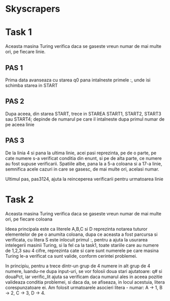 # Skyscrapers

# Task 1
Aceasta masina Turing verifica daca se gaseste vreun numar de mai multe ori, pe fiecare linie. 

## PAS 1
Prima data avanseaza cu starea q0 pana intalneste primele :, unde isi schimba starea in START

## PAS 2
Dupa aceea, din starea START, trece in STAREA START1, START2, START3 sau START4; depinde de numarul pe care il intalneste dupa primul numar de pe aceea linie

## PAS 3
De la linia 4 si pana la ultima linie, acei pasi reprezinta, pe de o parte, pe cate numere s-a verificat conditia din enunt, si pe de alta parte, ce numere au fost supuse verificarii. Spatiile albe, pana la a 5-a coloana si a 17-a linie, semnifica acele cazuri in care se gasesc, de mai multe ori, acelasi numar. 

Ultimul pas, pas3124, ajuta la reinceperea verificarii pentru urmatoarea linie 

# Task 2
Aceasta masina Turing verifica daca se gaseste vreun numar de mai multe ori, pe fiecare coloana

Ideea principala este ca literele A,B,C si D reprezinta notarea tuturor elementelor de pe o anumita coloana, dupa ce aceasta a fost parcursa si verificata, cu litera S este inlocuit primul :, pentru a ajuta la usurarea intelegerii masinii Turing, si la fel ca la task1, toate stariile care au numere de 1,2,3 sau 4 cifre, reprezinta cate si care sunt numerele pe care masina Turing le-a verificat ca sunt valide, conform cerintei problemei. 

In principiu, pentru a trece dintr-un grup de 4 numere in alt grup de 4 numere, luandu-ne dupa input-uri, se vor folosii doua stari ajutatoare: q# si douaPct, iar verific_lit ajuta sa verificam daca numarul ales in aceea pozitie valideaza conditia problemei, si daca da, se afiseaza, in locul acestuia, litera corespunzatoare ei. Am folosit urmatoarele asocieri litera - numar: 
A -> 1, B -> 2, C -> 3, D -> 4.
